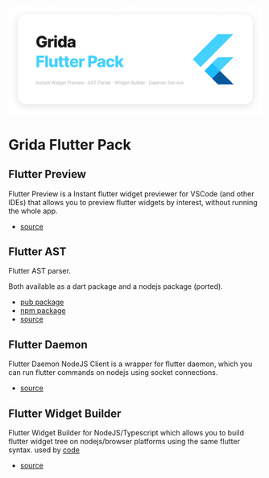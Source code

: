 <!-- center image -->
<p align="center">
  <img src="./docs/main-cover.png" alt="Grida Flutter Pack" />
</p>

# Grida Flutter Pack

## Flutter Preview

Flutter Preview is a Instant flutter widget previewer for VSCode (and other IDEs) that allows you to preview flutter widgets by interest, without running the whole app.

- [source](./flutter-preview/)

## Flutter AST

Flutter AST parser.

Both available as a dart package and a nodejs package (ported).

- [pub package](https://pub.dev/packages/flutter_ast)
- [npm package](https://www.npmjs.com/flutter-ast)
- [source](./flutter-ast/)

## Flutter Daemon

Flutter Daemon NodeJS Client is a wrapper for flutter daemon, which you can run flutter commands on nodejs using socket connections.

- [source](./flutter-daemon/)

## Flutter Widget Builder

Flutter Widget Builder for NodeJS/Typescript which allows you to build flutter widget tree on nodejs/browser platforms using the same flutter syntax. used by [code](https://github.com/gridaco/code)

- [source](./flutter-builder/)
